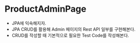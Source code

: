 # ProductAdminPage

- JPA에 익숙해지자.
- JPA CRUD를 활용해 Admin 페이지의 Rest API 일부를 구현해본다. 
- CRUD를 작성할 때 기본적으로 필요한 Test Code를 작성해본다.
